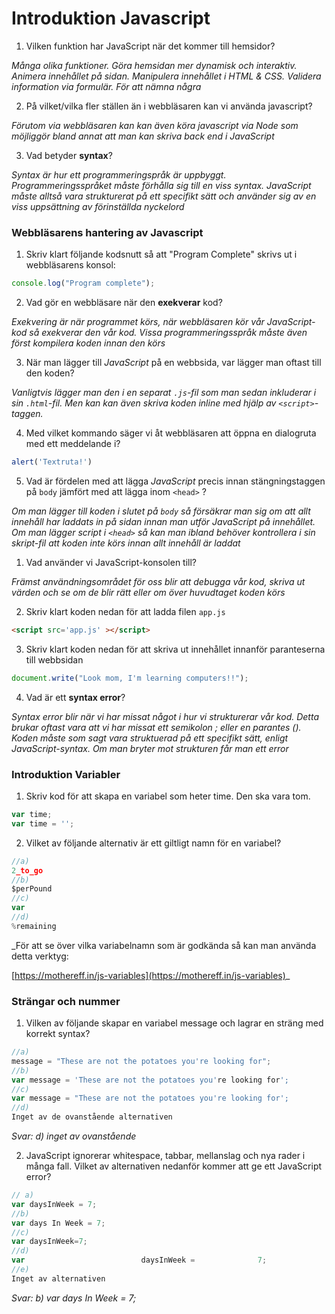 ﻿# Introduktion Javascript
1. Vilken funktion har JavaScript när det kommer till hemsidor?

_Många olika funktioner. Göra hemsidan mer dynamisk och interaktiv. Animera innehållet på sidan. Manipulera innehållet i HTML & CSS. Validera information via formulär. För att nämna några_

2. På vilket/vilka fler ställen än i webbläsaren kan vi använda javascript?

_Förutom via webbläsaren kan kan även köra javascript via Node som möjliggör bland annat att man kan skriva back end i JavaScript_

3. Vad betyder __syntax__?

_Syntax är hur ett programmeringspråk är uppbyggt. Programmeringsspråket måste förhålla sig till en viss syntax. JavaScript måste alltså vara strukturerat på ett specifikt sätt och använder sig av en viss uppsättning av förinställda nyckelord_

### Webbläsarens hantering av Javascript

1. Skriv klart följande kodsnutt så att "Program Complete" skrivs ut i webbläsarens konsol:

```javascript
console.log("Program complete");
```

2. Vad gör en webbläsare när den __exekverar__ kod?

_Exekvering är när programmet körs, när webbläsaren kör vår JavaScript-kod så exekverar den vår kod. Vissa programmeringsspråk måste även först kompilera koden innan den körs_

3. När man lägger till _JavaScript_ på en webbsida, var lägger man oftast till den koden?

_Vanligtvis lägger man den i en separat `.js`-fil som man sedan inkluderar i sin `.html`-fil. Men kan kan även skriva koden inline med hjälp av `<script>`-taggen._

4. Med vilket kommando säger vi åt webbläsaren att öppna en dialogruta med ett meddelande i?

```javascript
alert('Textruta!')
```

5. Vad är fördelen med att lägga _JavaScript_ precis innan stängningstaggen på `body` jämfört med att lägga inom `<head>` ?

_Om man lägger till koden i slutet på `body` så försäkrar man sig om att allt innehåll har laddats in på sidan innan man utför JavaScript på innehållet. Om man lägger script i `<head>` så kan man ibland behöver kontrollera i sin skript-fil att koden inte körs innan allt innehåll är laddat_

1. Vad använder vi JavaScript-konsolen till?

_Främst användningsområdet för oss blir att debugga vår kod, skriva ut värden och se om de blir rätt eller om över huvudtaget koden körs_

2. Skriv klart koden nedan för att ladda filen `app.js`

```html
<script src='app.js' ></script>
```
3. Skriv klart koden nedan för att skriva ut innehållet innanför paranteserna till webbsidan

```javascript
document.write("Look mom, I'm learning computers!!");
```

4. Vad är ett __syntax error__?

_Syntax error blir när vi har missat något i hur vi strukturerar vår kod. Detta brukar oftast vara att vi har missat ett semikolon ; eller en parantes (). Koden måste som sagt vara struktuerad på ett specifikt sätt, enligt JavaScript-syntax. Om man bryter mot strukturen får man ett error_

### Introduktion Variabler

1. Skriv kod för att skapa en variabel som heter time. Den ska vara tom.

```javascript
var time;
var time = '';
```
2. Vilket av följande alternativ är ett giltligt namn för en variabel?

```javascript
//a) 
2_to_go  
//b)
$perPound
//c)
var  
//d)
%remaining
```
_För att se över vilka variabelnamn som är godkända så kan man använda detta verktyg:

[https://mothereff.in/js-variables](https://mothereff.in/js-variables)_

### Strängar och nummer

1. Vilken av följande skapar en variabel message och lagrar en sträng med korrekt syntax?
```javascript
//a)
message = "These are not the potatoes you're looking for";
//b)
var message = 'These are not the potatoes you're looking for';
//c)
var message = "These are not the potatoes you're looking for';
//d)
Inget av de ovanstående alternativen
```

_Svar: d) inget av ovanstående_

2. JavaScript ignorerar whitespace, tabbar, mellanslag och nya rader i många fall. Vilket av alternativen nedanför kommer att ge ett JavaScript error?
```javascript
// a) 
var daysInWeek = 7;
//b) 
var days In Week = 7;
//c) 
var daysInWeek=7;
//d) 
var                          daysInWeek =              7;
//e) 
Inget av alternativen
``` 

_Svar: b) var days In Week = 7;_